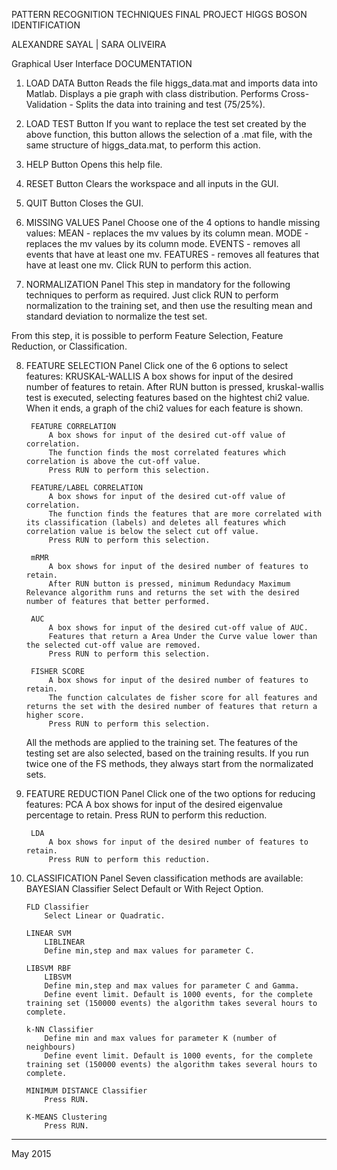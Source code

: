 PATTERN RECOGNITION TECHNIQUES
FINAL PROJECT
HIGGS BOSON IDENTIFICATION

ALEXANDRE SAYAL  |  SARA OLIVEIRA

Graphical User Interface DOCUMENTATION

1) LOAD DATA Button
    Reads the file higgs_data.mat and imports data into Matlab.
    Displays a pie graph with class distribution.
    Performs Cross-Validation - Splits the data into training and test (75/25%).

2) LOAD TEST Button
    If you want to replace the test set created by the above function, this button allows the selection of a .mat file, with the same structure of higgs_data.mat, to perform this action.

3) HELP Button
    Opens this help file.

4) RESET Button
    Clears the workspace and all inputs in the GUI.

5) QUIT Button
    Closes the GUI.

6) MISSING VALUES Panel
    Choose one of the 4 options to handle missing values:
        MEAN - replaces the mv values by its column mean.
        MODE - replaces the mv values by its column mode.
        EVENTS - removes all events that have at least one mv.
        FEATURES - removes all features that have at least one mv.
    Click RUN to perform this action.

7) NORMALIZATION Panel
    This step in mandatory for the following techniques to perform as required. Just click RUN to perform normalization to the training set, and then use the resulting mean and standard deviation to normalize the test set.

From this step, it is possible to perform Feature Selection, Feature Reduction, or Classification.

8) FEATURE SELECTION Panel
    Click one of the 6 options to select features:
        KRUSKAL-WALLIS
            A box shows for input of the desired number of features to retain.
            After RUN button is pressed, kruskal-wallis test is executed, selecting features based on the hightest chi2 value. When it ends, a graph of the chi2 values for each feature is shown.

        FEATURE CORRELATION
            A box shows for input of the desired cut-off value of correlation.
            The function finds the most correlated features which correlation is above the cut-off value.
            Press RUN to perform this selection.

        FEATURE/LABEL CORRELATION
            A box shows for input of the desired cut-off value of correlation.
            The function finds the features that are more correlated with its classification (labels) and deletes all features which correlation value is below the select cut off value.
            Press RUN to perform this selection.

        mRMR
            A box shows for input of the desired number of features to retain.
            After RUN button is pressed, minimum Redundacy Maximum Relevance algorithm runs and returns the set with the desired number of features that better performed.

        AUC
            A box shows for input of the desired cut-off value of AUC.
            Features that return a Area Under the Curve value lower than the selected cut-off value are removed.
            Press RUN to perform this selection.

        FISHER SCORE
            A box shows for input of the desired number of features to retain.
            The function calculates de fisher score for all features and returns the set with the desired number of features that return a higher score.
            Press RUN to perform this selection.

    All the methods are applied to the training set. The features of the testing set are also selected, based on the training results.
    If you run twice one of the FS methods, they always start from the normalizated sets.

9) FEATURE REDUCTION Panel
    Click one of the two options for reducing features:
        PCA
            A box shows for input of the desired eigenvalue percentage to retain.
            Press RUN to perform this reduction.

        LDA
            A box shows for input of the desired number of features to retain.
            Press RUN to perform this reduction.

10) CLASSIFICATION Panel
    Seven classification methods are available:
        BAYESIAN Classifier
            Select Default or With Reject Option.

        FLD Classifier
            Select Linear or Quadratic.

        LINEAR SVM
            LIBLINEAR 
            Define min,step and max values for parameter C.

        LIBSVM RBF
            LIBSVM
            Define min,step and max values for parameter C and Gamma.
            Define event limit. Default is 1000 events, for the complete training set (150000 events) the algorithm takes several hours to complete.

        k-NN Classifier
            Define min and max values for parameter K (number of neighbours)
            Define event limit. Default is 1000 events, for the complete training set (150000 events) the algorithm takes several hours to complete.

        MINIMUM DISTANCE Classifier
            Press RUN.

        K-MEANS Clustering
            Press RUN.





----------------------
May 2015
